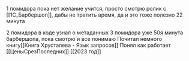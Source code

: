 1 помидора
пока нет желание учится, просто смотрю ролик с [[1C_Барбершоп]], дабы не тратить время, да и это тоже полезно
22 минута

2 помидора
	в коде узнал о метаданных
3 помидора
 уже 50я минута барбершопа, пока смотрю и все понимаю
 Почитал немного книгу[[Книга Хрусталева - Язык запросов]] 
 Понял как работает [[ЦеныСрезПоследних]]
[[2023 год]]